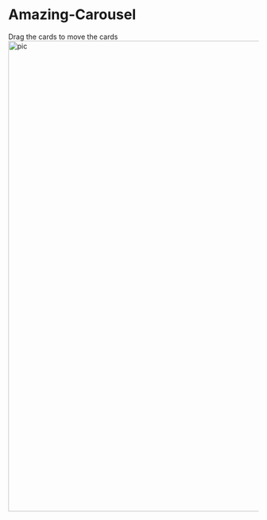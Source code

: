 # Amazing-Carousel
Drag the cards to move the cards 
<img width="947" alt="pic" src="https://github.com/JohnnyLouisTech/Amazing-Carousel/assets/29494723/1644401b-bae9-420f-b1b2-3d5016ebcb30">
